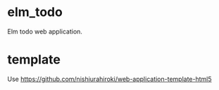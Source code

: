 # elm_todo
Elm todo web application.

# template
Use https://github.com/nishiurahiroki/web-application-template-html5